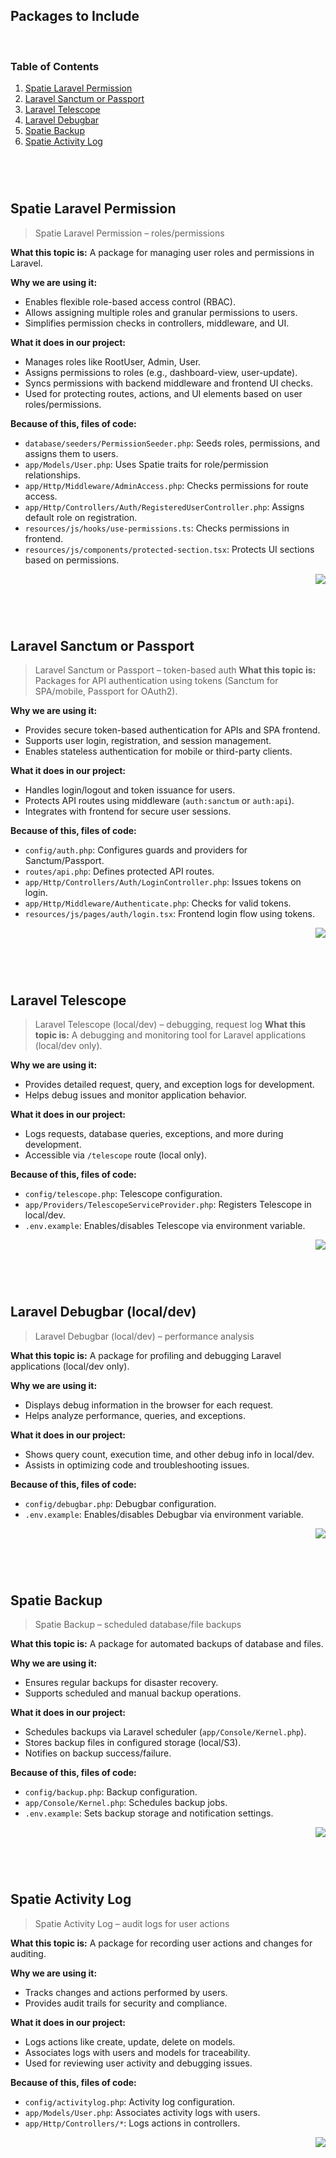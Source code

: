 ## Packages to Include


<div id="top"></div>

<br>

### Table of Contents
1. [Spatie Laravel Permission](#spatie-laravel-permission)
2. [Laravel Sanctum or Passport](#laravel-sanctum-or-passport)
3. [Laravel Telescope](#laravel-telescope)
4. [Laravel Debugbar](#laravel-debugbar)
5. [Spatie Backup](#spatie-backup)
6. [Spatie Activity Log](#spatie-activity-log)

<br>

<br>

#

## Spatie Laravel Permission
> Spatie Laravel Permission – roles/permissions


**What this topic is:**
A package for managing user roles and permissions in Laravel.

**Why we are using it:**
- Enables flexible role-based access control (RBAC).
- Allows assigning multiple roles and granular permissions to users.
- Simplifies permission checks in controllers, middleware, and UI.

**What it does in our project:**
- Manages roles like RootUser, Admin, User.
- Assigns permissions to roles (e.g., dashboard-view, user-update).
- Syncs permissions with backend middleware and frontend UI checks.
- Used for protecting routes, actions, and UI elements based on user roles/permissions.

**Because of this, files of code:**
- `database/seeders/PermissionSeeder.php`: Seeds roles, permissions, and assigns them to users.
- `app/Models/User.php`: Uses Spatie traits for role/permission relationships.
- `app/Http/Middleware/AdminAccess.php`: Checks permissions for route access.
- `app/Http/Controllers/Auth/RegisteredUserController.php`: Assigns default role on registration.
- `resources/js/hooks/use-permissions.ts`: Checks permissions in frontend.
- `resources/js/components/protected-section.tsx`: Protects UI sections based on permissions.

<p align="right"><a href="#top"><img src="https://img.shields.io/badge/-Back%20to%20Top-blueviolet?style=for-the-badge" /></a></p>

<br>

<br>

#

## Laravel Sanctum or Passport
> Laravel Sanctum or Passport – token-based auth
**What this topic is:**
Packages for API authentication using tokens (Sanctum for SPA/mobile, Passport for OAuth2).

**Why we are using it:**
- Provides secure token-based authentication for APIs and SPA frontend.
- Supports user login, registration, and session management.
- Enables stateless authentication for mobile or third-party clients.

**What it does in our project:**
- Handles login/logout and token issuance for users.
- Protects API routes using middleware (`auth:sanctum` or `auth:api`).
- Integrates with frontend for secure user sessions.

**Because of this, files of code:**
- `config/auth.php`: Configures guards and providers for Sanctum/Passport.
- `routes/api.php`: Defines protected API routes.
- `app/Http/Controllers/Auth/LoginController.php`: Issues tokens on login.
- `app/Http/Middleware/Authenticate.php`: Checks for valid tokens.
- `resources/js/pages/auth/login.tsx`: Frontend login flow using tokens.

<p align="right"><a href="#top"><img src="https://img.shields.io/badge/-Back%20to%20Top-blueviolet?style=for-the-badge" /></a></p>

<br>

<br>

#

## Laravel Telescope
> Laravel Telescope (local/dev) – debugging, request log
**What this topic is:**
A debugging and monitoring tool for Laravel applications (local/dev only).

**Why we are using it:**
- Provides detailed request, query, and exception logs for development.
- Helps debug issues and monitor application behavior.

**What it does in our project:**
- Logs requests, database queries, exceptions, and more during development.
- Accessible via `/telescope` route (local only).

**Because of this, files of code:**
- `config/telescope.php`: Telescope configuration.
- `app/Providers/TelescopeServiceProvider.php`: Registers Telescope in local/dev.
- `.env.example`: Enables/disables Telescope via environment variable.

<p align="right"><a href="#top"><img src="https://img.shields.io/badge/-Back%20to%20Top-blueviolet?style=for-the-badge" /></a></p>

<br>

<br>

#

## Laravel Debugbar (local/dev)
> Laravel Debugbar (local/dev) – performance analysis

**What this topic is:**
A package for profiling and debugging Laravel applications (local/dev only).

**Why we are using it:**
- Displays debug information in the browser for each request.
- Helps analyze performance, queries, and exceptions.

**What it does in our project:**
- Shows query count, execution time, and other debug info in local/dev.
- Assists in optimizing code and troubleshooting issues.

**Because of this, files of code:**
- `config/debugbar.php`: Debugbar configuration.
- `.env.example`: Enables/disables Debugbar via environment variable.

<p align="right"><a href="#top"><img src="https://img.shields.io/badge/-Back%20to%20Top-blueviolet?style=for-the-badge" /></a></p>

<br>

<br>

#

## Spatie Backup
>  Spatie Backup – scheduled database/file backups

**What this topic is:**
A package for automated backups of database and files.

**Why we are using it:**
- Ensures regular backups for disaster recovery.
- Supports scheduled and manual backup operations.

**What it does in our project:**
- Schedules backups via Laravel scheduler (`app/Console/Kernel.php`).
- Stores backup files in configured storage (local/S3).
- Notifies on backup success/failure.

**Because of this, files of code:**
- `config/backup.php`: Backup configuration.
- `app/Console/Kernel.php`: Schedules backup jobs.
- `.env.example`: Sets backup storage and notification settings.

<p align="right"><a href="#top"><img src="https://img.shields.io/badge/-Back%20to%20Top-blueviolet?style=for-the-badge" /></a></p>

<br>

<br>

#

## Spatie Activity Log
> Spatie Activity Log – audit logs for user actions

**What this topic is:**
A package for recording user actions and changes for auditing.

**Why we are using it:**
- Tracks changes and actions performed by users.
- Provides audit trails for security and compliance.

**What it does in our project:**
- Logs actions like create, update, delete on models.
- Associates logs with users and models for traceability.
- Used for reviewing user activity and debugging issues.

**Because of this, files of code:**
- `config/activitylog.php`: Activity log configuration.
- `app/Models/User.php`: Associates activity logs with users.
- `app/Http/Controllers/*`: Logs actions in controllers.


<p align="right"><a href="#top"><img src="https://img.shields.io/badge/-Back%20to%20Top-blueviolet?style=for-the-badge" /></a></p>

<br>

<br>
